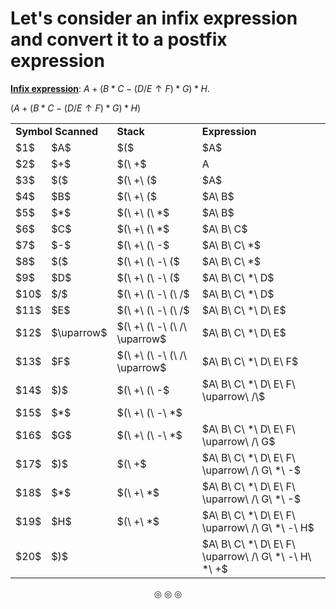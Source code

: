 # Let's consider an infix expression and convert it to a postfix expression

<strong><ins>Infix expression</ins></strong>: $A + (B * C - (D / E \uparrow F) * G) * H$.

$(A + (B * C - (D / E \uparrow F) * G) * H)$

<table>
<tr>
<td colspan = "2"><strong>Symbol Scanned</strong</td>
<td><strong>Stack</strong></td>
<td><strong>Expression</strong></td>
</tr>

<tr>
<td>$1$</td>
<td>$A$</td>
<td>$($</td>
<td>$A$</td>
</tr>

<tr>
<td>$2$</td>
<td>$+$</td>
<td>$(\ +$</td>
<td>A</td>
</tr>

<tr>
<td>$3$</td>
<td>$($</td>
<td>$(\ +\ ($</td>
<td>$A$</td>
</tr>

<tr>
<td>$4$</td>
<td>$B$</td>
<td>$(\ +\ ($</td>
<td>$A\ B$</td>
</tr>

<tr>
<td>$5$</td>
<td>$*$</td>
<td>$(\ +\ (\ *$</td>
<td>$A\ B$</td>
</tr>

<tr>
<td>$6$</td>
<td>$C$</td>
<td>$(\ +\ (\ *$</td>
<td>$A\ B\ C$</td>
</tr>

<tr>
<td>$7$</td>
<td>$-$</td>
<td>$(\ +\ (\ -$</td>
<td>$A\ B\ C\ *$</td>
</tr>

<tr>
<td>$8$</td>
<td>$($</td>
<td>$(\ +\ (\ -\ ($</td>
<td>$A\ B\ C\ *$</td>
</tr>

<tr>
<td>$9$</td>
<td>$D$</td>
<td>$(\ +\ (\ -\ ($</td>
<td>$A\ B\ C\ *\ D$</td>
</tr>

<tr>
<td>$10$</td>
<td>$/$</td>
<td>$(\ +\ (\ -\ (\ /$</td>
<td>$A\ B\ C\ *\ D$</td>
</tr>


<tr>
<td>$11$</td>
<td>$E$</td>
<td>$(\ +\ (\ -\ (\ /$</td>
<td>$A\ B\ C\ *\ D\ E$</td>
</tr>

<tr>
<td>$12$</td>
<td>$\uparrow$</td>
<td>$(\ +\ (\ -\ (\ /\ \uparrow$</td>
<td>$A\ B\ C\ *\ D\ E$</td>
</tr>

<tr>
<td>$13$</td>
<td>$F$</td>
<td>$(\ +\ (\ -\ (\ /\ \uparrow$</td>
<td>$A\ B\ C\ *\ D\ E\ F$</td>
</tr>

<tr>
<td>$14$</td>
<td>$)$</td>
<td>$(\ +\ (\ -$</td>
<td>$A\ B\ C\ *\ D\ E\ F\ \uparrow\ /\$</td>
</tr>

<tr>
<td>$15$</td>
<td>$*$</td>
<td>$(\ +\ (\ -\ *$</td>
<td></td>
</tr>

<tr>
<td>$16$</td>
<td>$G$</td>
<td>$(\ +\ (\ -\ *$</td>
<td>$A\ B\ C\ *\ D\ E\ F\ \uparrow\ /\ G$</td>
</tr>

<tr>
<td>$17$</td>
<td>$)$</td>
<td>$(\ +$</td>
<td>$A\ B\ C\ *\ D\ E\ F\ \uparrow\ /\ G\ *\ -$</td>
</tr>

<tr>
<td>$18$</td>
<td>$*$</td>
<td>$(\ +\ *$</td>
<td>$A\ B\ C\ *\ D\ E\ F\ \uparrow\ /\ G\ *\ -$</td>
</tr>

<tr>
<td>$19$</td>
<td>$H$</td>
<td>$(\ +\ *$</td>
<td>$A\ B\ C\ *\ D\ E\ F\ \uparrow\ /\ G\ *\ -\ H$</td>
</tr>

<tr>
<td>$20$</td>
<td>$)$</td>
<td></td>
<td>$A\ B\ C\ *\ D\ E\ F\ \uparrow\ /\ G\ *\ -\ H\ *\ +$</td>
</tr>

</table>

<p align = "center">
&#9678; &#9678; &#9678;
</p>

